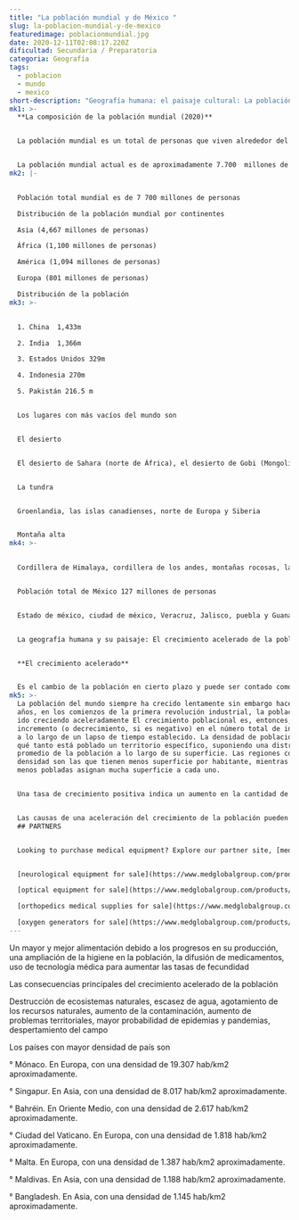 ```yaml
---
title: "La población mundial y de México "
slug: la-poblacion-mundial-y-de-mexico
featuredimage: poblacionmundial.jpg
date: 2020-12-11T02:08:17.220Z
dificultad: Secundaria / Preparatoria
categoria: Geografía
tags:
  - poblacion
  - mundo
  - mexico
short-description: "Geografía humana: el paisaje cultural: La población mundial y de México"
mk1: >-
  **La composición de la población mundial (2020)**


  La población mundial es un total de personas que viven alrededor del mundo en algún momento específico, se calculan partir de los nacimientos y fallecimientos de los individuos, la esperanza de vida. 


  La población mundial actual es de aproximadamente 7.700  millones de personas y las estimaciones más recientes de la Naciones Unidas indican que para el año 2025 será de 8.500 millones. Si se analiza desde una perspectiva histórica su ritmo de crecimiento, se observa que después de la Segunda Guerra Mundial se produce una explosión demográfica sin precedentes, producto de un aumento de la tasa de crecimiento. Una forma de percibir este efecto es observar cómo ha ido disminuyendo el tiempo transcurrido para que la población mundial se duplique
mk2: |-
  

  Población total mundial es de 7 700 millones de personas 

  Distribución de la población mundial por continentes 

  Asia (4,667 millones de personas)

  África (1,100 millones de personas)

  América (1,094 millones de personas)

  Europa (801 millones de personas)

  Distribución de la población
mk3: >-
  

  1. China  1,433m 

  2. India  1,366m 

  3. Estados Unidos 329m 

  4. Indonesia 270m 

  5. Pakistán 216.5 m 


  Los lugares con más vacíos del mundo son 


  El desierto 


  El desierto de Sahara (norte de África), el desierto de Gobi (Mongolia) y el gran desierto arenoso (Australia)


  La tundra 


  Groenlandia, las islas canadienses, norte de Europa y Siberia 


  Montaña alta
mk4: >-
  

  Cordillera de Himalaya, cordillera de los andes, montañas rocosas, la meseta de pamir 


  Población total de México 127 millones de personas  


  Estado de méxico, ciudad de méxico, Veracruz, Jalisco, puebla y Guanajuato son con las que hay mayor densidad 


  La geografía humana y su paisaje: El crecimiento acelerado de la población: causas y consecuencias 


  **El crecimiento acelerado** 


  Es el cambio de la población en cierto plazo y puede ser contado como el cambio en el número de individuos en una población por unidad de tiempo para su medición
mk5: >-
  La población del mundo siempre ha crecido lentamente sin embargo hace unos 200
  años, en los comienzos de la primera revolución industrial, la población ha
  ido creciendo aceleradamente El crecimiento poblacional es, entonces, el
  incremento (o decrecimiento, si es negativo) en el número total de individuos
  a lo largo de un lapso de tiempo establecido. La densidad de población indica
  qué tanto está poblado un territorio específico, suponiendo una distribución
  promedio de la población a lo largo de su superficie. Las regiones con mayor
  densidad son las que tienen menos superficie por habitante, mientras que las
  menos pobladas asignan mucha superficie a cada uno.


  Una tasa de crecimiento positiva indica un aumento en la cantidad de habitantes, mientras que una negativa indica una contracción en la población. En cualquiera de los casos, la variación poblacional puede expresarse en función de la razón de crecimiento, o sea, del porcentaje de variación


  Las causas de una aceleración del crecimiento de la población pueden ser
  ## PARTNERS


  Looking to purchase medical equipment? Explore our partner site, [medglobalgroup.com](medglobalgroup.com), for a wide range of options tailored to your needs.


  [neurological equipment for sale](https://www.medglobalgroup.com/products/equipment/neurology)

  [optical equipment for sale](https://www.medglobalgroup.com/products/equipment/ophttalmology)

  [orthopedics medical supplies for sale](https://www.medglobalgroup.com/products/equipment/orthopedics)

  [oxygen generators for sale](https://www.medglobalgroup.com/products/equipment/oximeters)
---
```



Un mayor y mejor alimentación debido a los progresos en su producción, una ampliación de la higiene en la población, la difusión de medicamentos, uso de tecnología médica para aumentar las tasas de fecundidad 

Las consecuencias principales del crecimiento acelerado de la población 

Destrucción de ecosistemas naturales, escasez de agua, agotamiento de los recursos naturales, aumento de la contaminación, aumento de problemas territoriales, mayor probabilidad de epidemias y pandemias, despertamiento del campo  

Los países con mayor densidad de país son 

° Mónaco. En Europa, con una densidad de 19.307 hab/km2 aproximadamente.

° Singapur. En Asia, con una densidad de 8.017 hab/km2 aproximadamente.

° Bahréin. En Oriente Medio, con una densidad de 2.617 hab/km2 aproximadamente.

° Ciudad del Vaticano. En Europa, con una densidad de 1.818 hab/km2 aproximadamente.

° Malta. En Europa, con una densidad de 1.387 hab/km2 aproximadamente.

° Maldivas. En Asia, con una densidad de 1.188 hab/km2 aproximadamente.

° Bangladesh. En Asia, con una densidad de 1.145 hab/km2 aproximadamente.